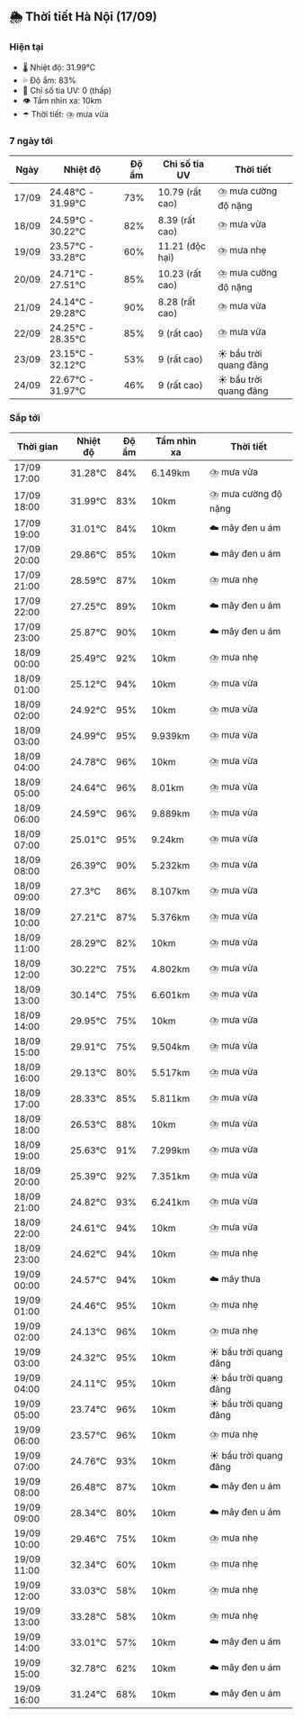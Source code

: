 ## 🌦️ Thời tiết Hà Nội (17/09)

### Hiện tại

- 🌡️ Nhiệt độ: 31.99℃
- 💦 Độ ẩm: 83%
- 🌟 Chỉ số tia UV: 0 (thấp)
- 👁️ Tầm nhìn xa: 10km
- ☂️ Thời tiết: ⛈️ mưa vừa

### 7 ngày tới

| Ngày | Nhiệt độ | Độ ẩm | Chỉ số tia UV | Thời tiết |
| --- | --- | --- | --- | --- |
| 17/09 | 24.48℃ - 31.99℃ | 73% | 10.79 (rất cao) | ⛈️ mưa cường độ nặng |
| 18/09 | 24.59℃ - 30.22℃ | 82% | 8.39 (rất cao) | ⛈️ mưa vừa |
| 19/09 | 23.57℃ - 33.28℃ | 60% | 11.21 (độc hại) | ⛈️ mưa nhẹ |
| 20/09 | 24.71℃ - 27.51℃ | 85% | 10.23 (rất cao) | ⛈️ mưa cường độ nặng |
| 21/09 | 24.14℃ - 29.28℃ | 90% | 8.28 (rất cao) | ⛈️ mưa vừa |
| 22/09 | 24.25℃ - 28.35℃ | 85% | 9 (rất cao) | ⛈️ mưa vừa |
| 23/09 | 23.15℃ - 32.12℃ | 53% | 9 (rất cao) | ☀️ bầu trời quang đãng |
| 24/09 | 22.67℃ - 31.97℃ | 46% | 9 (rất cao) | ☀️ bầu trời quang đãng |

### Sắp tới

| Thời gian | Nhiệt độ | Độ ẩm | Tầm nhìn xa | Thời tiết |
| --- | --- | --- | --- | --- |
| 17/09 17:00 | 31.28℃ | 84% | 6.149km | ⛈️ mưa vừa |
| 17/09 18:00 | 31.99℃ | 83% | 10km | ⛈️ mưa cường độ nặng |
| 17/09 19:00 | 31.01℃ | 84% | 10km | ☁️ mây đen u ám |
| 17/09 20:00 | 29.86℃ | 85% | 10km | ☁️ mây đen u ám |
| 17/09 21:00 | 28.59℃ | 87% | 10km | ⛈️ mưa nhẹ |
| 17/09 22:00 | 27.25℃ | 89% | 10km | ☁️ mây đen u ám |
| 17/09 23:00 | 25.87℃ | 90% | 10km | ☁️ mây đen u ám |
| 18/09 00:00 | 25.49℃ | 92% | 10km | ⛈️ mưa nhẹ |
| 18/09 01:00 | 25.12℃ | 94% | 10km | ⛈️ mưa vừa |
| 18/09 02:00 | 24.92℃ | 95% | 10km | ⛈️ mưa vừa |
| 18/09 03:00 | 24.99℃ | 95% | 9.939km | ⛈️ mưa vừa |
| 18/09 04:00 | 24.78℃ | 96% | 10km | ⛈️ mưa vừa |
| 18/09 05:00 | 24.64℃ | 96% | 8.01km | ⛈️ mưa vừa |
| 18/09 06:00 | 24.59℃ | 96% | 9.889km | ⛈️ mưa vừa |
| 18/09 07:00 | 25.01℃ | 95% | 9.24km | ⛈️ mưa vừa |
| 18/09 08:00 | 26.39℃ | 90% | 5.232km | ⛈️ mưa vừa |
| 18/09 09:00 | 27.3℃ | 86% | 8.107km | ⛈️ mưa vừa |
| 18/09 10:00 | 27.21℃ | 87% | 5.376km | ⛈️ mưa vừa |
| 18/09 11:00 | 28.29℃ | 82% | 10km | ⛈️ mưa vừa |
| 18/09 12:00 | 30.22℃ | 75% | 4.802km | ⛈️ mưa vừa |
| 18/09 13:00 | 30.14℃ | 75% | 6.601km | ⛈️ mưa vừa |
| 18/09 14:00 | 29.95℃ | 75% | 10km | ⛈️ mưa vừa |
| 18/09 15:00 | 29.91℃ | 75% | 9.504km | ⛈️ mưa vừa |
| 18/09 16:00 | 29.13℃ | 80% | 5.517km | ⛈️ mưa vừa |
| 18/09 17:00 | 28.33℃ | 85% | 5.811km | ⛈️ mưa vừa |
| 18/09 18:00 | 26.53℃ | 88% | 10km | ⛈️ mưa vừa |
| 18/09 19:00 | 25.63℃ | 91% | 7.299km | ⛈️ mưa vừa |
| 18/09 20:00 | 25.39℃ | 92% | 7.351km | ⛈️ mưa vừa |
| 18/09 21:00 | 24.82℃ | 93% | 6.241km | ⛈️ mưa vừa |
| 18/09 22:00 | 24.61℃ | 94% | 10km | ⛈️ mưa vừa |
| 18/09 23:00 | 24.62℃ | 94% | 10km | ⛈️ mưa nhẹ |
| 19/09 00:00 | 24.57℃ | 94% | 10km | ☁️ mây thưa |
| 19/09 01:00 | 24.46℃ | 95% | 10km | ⛈️ mưa nhẹ |
| 19/09 02:00 | 24.13℃ | 96% | 10km | ⛈️ mưa nhẹ |
| 19/09 03:00 | 24.32℃ | 95% | 10km | ☀️ bầu trời quang đãng |
| 19/09 04:00 | 24.11℃ | 95% | 10km | ☀️ bầu trời quang đãng |
| 19/09 05:00 | 23.74℃ | 96% | 10km | ☀️ bầu trời quang đãng |
| 19/09 06:00 | 23.57℃ | 96% | 10km | ⛈️ mưa nhẹ |
| 19/09 07:00 | 24.76℃ | 93% | 10km | ☀️ bầu trời quang đãng |
| 19/09 08:00 | 26.48℃ | 87% | 10km | ☁️ mây đen u ám |
| 19/09 09:00 | 28.34℃ | 80% | 10km | ☁️ mây đen u ám |
| 19/09 10:00 | 29.46℃ | 75% | 10km | ⛈️ mưa nhẹ |
| 19/09 11:00 | 32.34℃ | 60% | 10km | ⛈️ mưa nhẹ |
| 19/09 12:00 | 33.03℃ | 58% | 10km | ⛈️ mưa nhẹ |
| 19/09 13:00 | 33.28℃ | 58% | 10km | ⛈️ mưa nhẹ |
| 19/09 14:00 | 33.01℃ | 57% | 10km | ☁️ mây đen u ám |
| 19/09 15:00 | 32.78℃ | 62% | 10km | ☁️ mây đen u ám |
| 19/09 16:00 | 31.24℃ | 68% | 10km | ☁️ mây đen u ám |

